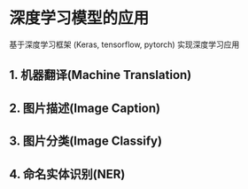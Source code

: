 
# 深度学习模型的应用

基于深度学习框架 (Keras, tensorflow, pytorch) 实现深度学习应用

## 1. 机器翻译(Machine Translation)

## 2. 图片描述(Image Caption)

## 3. 图片分类(Image Classify)

## 4. 命名实体识别(NER)






